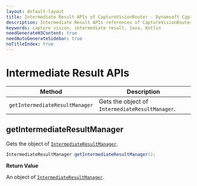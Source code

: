 ```yaml
---
layout: default-layout
title: Intermediate Result APIs of CaptureVisionRouter - Dynamsoft Capture Vision Router Module Android Edition API Reference
description: Intermediate Result APIs references of CaptureVisionRouter.
keywords: capture vision, intermediate result, Java, Kotlin
needGenerateH3Content: true
needAutoGenerateSidebar: true
noTitleIndex: true
---
```


# Intermediate Result APIs

| Method | Description |
| ------ | ----------- |
| `getIntermediateResultManager` | Gets the object of `IntermediateResultManager`. |

## getIntermediateResultManager

Gets the object of [`IntermediateResultManager`](../core/intermediate-results/intermediate-result-manager.md).

```java
IntermediateResultManager getIntermediateResultManager();
```

**Return Value**

An object of [`IntermediateResultManager`](../core/intermediate-results/intermediate-result-manager.md).
